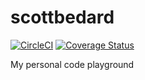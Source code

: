 # scottbedard

[![CircleCI](https://img.shields.io/circleci/project/scottbedard/scottbedard.net.svg?maxAge=2592000)](https://circleci.com/gh/scottbedard/scottbedard.net)
[![Coverage Status](https://coveralls.io/repos/github/scottbedard/scottbedard.net/badge.svg?branch=dev)](https://coveralls.io/github/scottbedard/scottbedard.net?branch=dev)

My personal code playground
